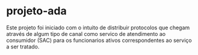 # projeto-ada

Este projeto foi iniciado com o intuito de distribuir protocolos que chegam através de algum tipo de canal como servico de atendimento ao consumidor (SAC)
para os funcionarios ativos correspondentes ao serviço a ser tratado.
